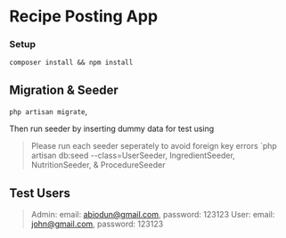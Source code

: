 # Recipe Posting App
### Setup 
`composer install && npm install`

## Migration & Seeder
`php artisan migrate`, 

Then run seeder by inserting dummy data for test using 
> Please run each seeder seperately to avoid foreign key errors
`php artisan db:seed --class=UserSeeder, IngredientSeeder, NutritionSeeder, & ProcedureSeeder

## Test Users
> Admin: email: abiodun@gmail.com, password: 123123
> User: email: john@gmail.com, password: 123123
